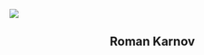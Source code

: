 <p>
  <img src="https://svg-banners.vercel.app/api?type=luminance&text1=Hi%20,%20I%27m%20RoKa781&height=200&width=1000">
</p>

<h2 align="center">Roman Karnov</h2>
